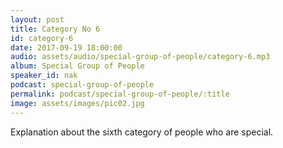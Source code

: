 ```yaml
---
layout: post
title: Category No 6
id: category-6
date: 2017-09-19 18:00:00
audio: assets/audio/special-group-of-people/category-6.mp3
album: Special Group of People
speaker_id: nak
podcast: special-group-of-people
permalink: podcast/special-group-of-people/:title
image: assets/images/pic02.jpg
---
```


Explanation about the sixth category of people who are special.

